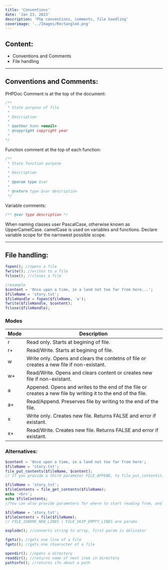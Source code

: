 ```yaml
---
title: 'Conventions'
date: 'Jan 23, 2023'
description: 'Php conventions, comments, file handling'
coverimage: '../Images/Rectangle4.png'
---
```


## Content:
- Conventions and Comments
- File handling
* * *
## Conventions and Comments:
PHPDoc Comment is at the top of the document:
```php
/**
 * State purpose of file
 * 
 * Description
 * 
 * @author Name <email>
 * @copyright copyright year
 * 
*/
```
Function comment at the top of each function:
```php
/**
 * State function purpose
 * 
 * Description
 * 
 * @param type $var
 * 
 * @return type $var description
 */
```
Variable comments:
```php
/** @var type description */
```
When naming classes user PascalCase, otherwise known as UpperCamelCase.
camelCase is used on variables and functions.
Declare variable scope for the narrowest possible scope.
* * *
## File handling:
```php
fopen(); //opens a file
fwrite(); //writes to a file
fclose(); //closes a file

//example
$content = 'Once upon a time, in a land not too far from here...';
$fileName = 'story.txt';
$fileHandle = fopen($fileName, 'a');
fwrite($fileHandle, $content);
fclose($fileHandle);
```
### Modes
|Mode|Description|
|---|---|
|r|Read only. Starts at begining of file.|
|r+|Read/Write. Starts at begining of file.|
|w|Write only. Opens and clears the contetns of file or creates a new file if non-existant.|
|w+|Read/Write. Opens and clears content or creates new file if non-existant.|
|a|Appened. Opens and writes to the end of the file or creates a new file by writing it to the end of the file.|
|a+|Read/Append. Preserves file by writing to the end of the file.|
|x|Write only. Creates new file. Returns FALSE and error if existant.|
|x+|Read/Write. Creates new file. Returns FALSE and error if existant.|

### Alternatives:
``` php
$content = 'Once upon a time, in a land not too far from here';
$fileName = 'story.txt';
file_put_contents($fileName, $content);
// If you provide a third parameter FILE_APPEND, to file_put_contents(), then it is equivalent to using fwrite() in append mode.

$fileName = 'story.txt';
$fileContents = file_get_contents($fileName);
echo '<br>';
echo $fileContents;
//You can also provide parameters for where to start reading from, and what length of data to rea

$fileName = 'story.txt';
$fileContents = file($fileName);
// FILE_IGNORE_NEW_LINES | FILE_SKIP_EMPTY_LINES are params

explode(); //converts string to array, first param is delinator

fgets(); //gets one line of a file
fgetc(); //gets one chaaracter of a file

opendir(); //opens a directory
readdir(); //returns name of next item in directory
pathinfo(); //returns ifo about a path
```

